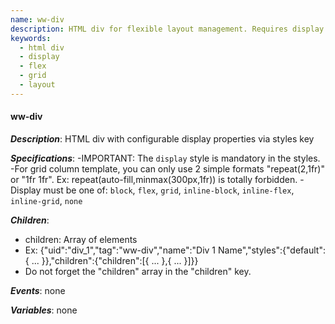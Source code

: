 ```yaml
---
name: ww-div
description: HTML div for flexible layout management. Requires display property in styles.
keywords:
  - html div
  - display
  - flex
  - grid
  - layout
---
```


#### ww-div

***Description***: HTML div with configurable display properties via styles key

***Specifications***:
-IMPORTANT: The `display` style is mandatory in the styles.
-For grid column template, you can only use 2 simple formats "repeat(2,1fr)" or "1fr 1fr". Ex: repeat(auto-fill,minmax(300px,1fr)) is totally forbidden.
-Display must be one of: `block`, `flex`, `grid`, `inline-block`, `inline-flex`, `inline-grid`, `none`

***Children***:
  - children: Array of elements
  - Ex: {"uid":"div_1","tag":"ww-div","name":"Div 1 Name","styles":{"default":{ ... }},"children":{"children":[{ ... },{ ... }]}}
  - Do not forget the "children" array in the "children" key.

***Events***: none

***Variables***: none
